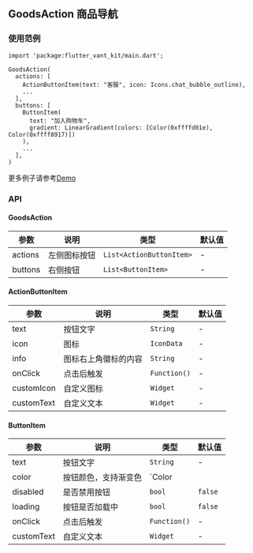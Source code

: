 ## GoodsAction 商品导航

### 使用范例

```
import 'package:flutter_vant_kit/main.dart';

GoodsAction(
  actions: [
    ActionButtonItem(text: "客服", icon: Icons.chat_bubble_outline),
    ...
  ],
  buttons: [
    ButtonItem(
      text: "加入购物车",
      gradient: LinearGradient(colors: [Color(0xffffd01e), Color(0xffff8917)])
    ),
    ...
  ],
)
```

更多例子请参考[Demo](https://github.com/benjaken/flutter_vant_kit/blob/master/example/lib/routes/demoGoodsAction.dart)

### API

#### GoodsAction

| 参数 | 说明 | 类型 | 默认值 |
| ------------ | ------------ | ------------ | ------------ |
| actions | 左侧图标按钮 | `List<ActionButtonItem>` | - |
| buttons | 右侧按钮 | `List<ButtonItem>` | - |

#### ActionButtonItem

| 参数 | 说明 | 类型 | 默认值 |
| ------------ | ------------ | ------------ | ------------ |
| text | 按钮文字 | `String` | - |
| icon | 图标 | `IconData` | - |
| info | 图标右上角徽标的内容 | `String` | - |
| onClick | 点击后触发 | `Function()` | - |
| customIcon | 自定义图标 | `Widget` | - |
| customText | 自定义文本 | `Widget` | - |

#### ButtonItem

| 参数 | 说明 | 类型 | 默认值 |
| ------------ | ------------ | ------------ | ------------ |
| text | 按钮文字 | `String` | - |
| color | 按钮颜色，支持渐变色 | `Color || Gradient` | - |
| disabled | 是否禁用按钮 | `bool` | `false` |
| loading | 按钮是否加载中 | `bool` | `false` |
| onClick | 点击后触发 | `Function()` | - |
| customText | 自定义文本 | `Widget` | - |
